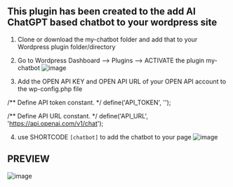 ## This plugin has been created to the add AI ChatGPT based chatbot to your wordpress site

1.  Clone or download the my-chatbot folder and add that to your Wordpress plugin folder/directory
2.  Go to Wordpress Dashboard --> Plugins --> ACTIVATE the plugin my-chatbot    ![image](https://github.com/akilasay/AIChatbotPlugin/assets/145580412/4cad27d8-1280-4b57-b899-15bf8c47e816)

3.  Add the OPEN API KEY and OPEN API URL of your OPEN API account to the wp-config.php file

/** Define API token constant. */
define('API_TOKEN', '');

/** Define API URL constant. */
define('API_URL', 'https://api.openai.com/v1/chat');


4.  use SHORTCODE `[chatbot]` to add the chatbot to your page  ![image](https://github.com/akilasay/AIChatbotPlugin/assets/145580412/57c49417-be42-4233-ac2c-c7b40b37ed07)

## PREVIEW
![image](https://github.com/akilasay/AIChatbotPlugin/assets/145580412/ec224f3a-0bee-4207-9508-8688af494636)

